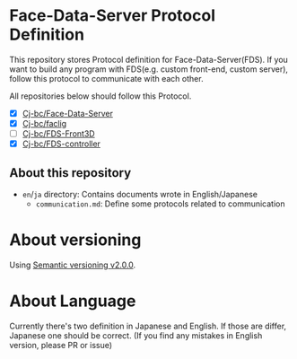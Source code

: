 # Face-Data-Server Protocol Definition

This repository stores Protocol definition for Face-Data-Server(FDS).
If you want to build any program with FDS(e.g. custom front-end, custom server),
follow this protocol to communicate with each other.

All repositories below should follow this Protocol.

  - [x] [Cj-bc/Face-Data-Server](https://github.com/Cj-bc/Face-data-server)
  - [x] [Cj-bc/faclig](https://github.com/Cj-bc/faclig)
  - [ ] [Cj-bc/FDS-Front3D](https://github.com/Cj-bc/FDS-Front3D)
  - [x] [Cj-bc/FDS-controller](https://github.com/Cj-bc/FDS-controller)

## About this repository

- `en`/`ja` directory: Contains documents wrote in English/Japanese
  - `communication.md`: Define some protocols related to communication

# About versioning

Using [Semantic versioning v2.0.0](https://semver.org/spec/v2.0.0.html).


# About Language

Currently there's two definition in Japanese and English.
If those are differ, Japanese one should be correct.
(If you find any mistakes in English version, please PR or issue)

